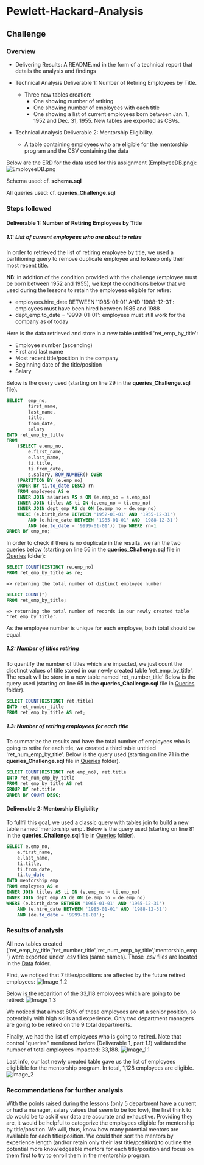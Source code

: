 # Pewlett-Hackard-Analysis

## Challenge

### Overview

- Delivering Results: A README.md in the form of a technical report that details the analysis and findings

- Technical Analysis Deliverable 1: Number of Retiring Employees by Title.
    - Three new tables creation:
        - One showing number of retiring
        - One showing number of employees with each title
        - One showing a list of current employees born between Jan. 1, 1952 and Dec. 31, 1955.
    New tables are exported as CSVs. 

- Technical Analysis Deliverable 2: Mentorship Eligibility.
    - A table containing employees who are eligible for the mentorship program and the CSV containing the data 

Below are the ERD for the data used for this assignment (EmployeeDB.png):
![EmployeeDB.png](EmployeeDB.png)

Schema used: cf. **schema.sql**

All queries used: cf. **queries_Challenge.sql**

### Steps followed

#### Deliverable 1: Number of Retiring Employees by Title

##### 1.1: List of current employees who are about to retire
In order to retrieved the list of retiring employee by title, we used a partitioning query to remove duplicate employee and to keep only their most recent title.

**NB**: in addition of the condition provided with the challenge (employee must be born between 1952 and 1955), we kept the conditions below that we used during the lessons to retain the employees eligible for retire:
- employees.hire_date BETWEEN '1985-01-01' AND '1988-12-31': employees must have been hired between 1985 and 1988 
- dept_emp.to_date = '9999-01-01': employees must still work for the company as of today 

Here is the data retrieved and store in a new table untitled 'ret_emp_by_title':
- Employee number (ascending)
- First and last name
- Most recent title/position in the company
- Beginning date of the title/position
- Salary

Below is the query used (starting on line 29 in the **queries_Challenge.sql** file).

```sql
SELECT  emp_no,
		first_name,
        last_name,
        title,
        from_date,
        salary
INTO ret_emp_by_title
FROM
    (SELECT e.emp_no,
        e.first_name,
        e.last_name,
        ti.title,
        ti.from_date,
        s.salary, ROW_NUMBER() OVER
    (PARTITION BY (e.emp_no)
    ORDER BY ti.to_date DESC) rn
    FROM employees AS e
    INNER JOIN salaries AS s ON (e.emp_no = s.emp_no)
    INNER JOIN titles AS ti ON (e.emp_no = ti.emp_no)
    INNER JOIN dept_emp AS de ON (e.emp_no = de.emp_no)
    WHERE (e.birth_date BETWEEN '1952-01-01' AND '1955-12-31')
        AND (e.hire_date BETWEEN '1985-01-01' AND '1988-12-31')
        AND (de.to_date = '9999-01-01')) tmp WHERE rn=1
ORDER BY emp_no;
```

In order to check if there is no duplicate in the results, we ran the two queries below (starting on line 56 in the **queries_Challenge.sql** file in [Queries](Queries/) folder):

```sql
SELECT COUNT(DISTINCT re.emp_no)
FROM ret_emp_by_title as re;
```

    => returning the total number of distinct employee number

```sql
SELECT COUNT(*)
FROM ret_emp_by_title; 
```

    => returning the total number of records in our newly created table 'ret_emp_by_title'.

As the employee number is unique for each employee, both total should be equal.

##### 1.2: Number of titles retiring
To quantify the number of titles which are impacted, we just count the disctinct values of title stored in our newly created table 'ret_emp_by_title'. The result will be store in a new table named 'ret_number_title'
Below is the query used (starting on line 65 in the **queries_Challenge.sql** file in [Queries](Queries/) folder).

```sql
SELECT COUNT(DISTINCT ret.title)
INTO ret_number_title
FROM ret_emp_by_title AS ret;
```

##### 1.3: Number of retiring employees for each title
To summarize the results and have the total number of employees who is going to retire for each ttle, we created a third table untitled 'ret_num_emp_by_title'.
Below is the query used (starting on line 71 in the **queries_Challenge.sql** file in [Queries](Queries/) folder).

```sql
SELECT COUNT(DISTINCT ret.emp_no), ret.title
INTO ret_num_emp_by_title
FROM ret_emp_by_title AS ret
GROUP BY ret.title
ORDER BY COUNT DESC;
```


#### Deliverable 2: Mentorship Eligibility
To fullfil this goal, we used a classic query with tables join to build a new table named 'mentorship_emp'.
Below is the query used (starting on line 81 in the **queries_Challenge.sql** file in [Queries](Queries/) folder).

```sql
SELECT e.emp_no,
	e.first_name,
	e.last_name,
	ti.title,
	ti.from_date,
	ti.to_date
INTO mentorship_emp
FROM employees AS e
INNER JOIN titles AS ti ON (e.emp_no = ti.emp_no)
INNER JOIN dept_emp AS de ON (e.emp_no = de.emp_no)
WHERE (e.birth_date BETWEEN '1965-01-01' AND '1965-12-31')
	AND (e.hire_date BETWEEN '1985-01-01' AND '1988-12-31')
	AND (de.to_date = '9999-01-01');
```

### Results of analysis

All new tables created ('ret_emp_by_title','ret_number_title','ret_num_emp_by_title','mentorship_emp') were exported under .csv files (same names). Those .csv files are located in the [Data](Data/) folder.

First, we noticed that 7 titles/positions are affected by the future retired employees:
![Image_1.2](Images/Image_1.2.png)

Below is the reparition of the 33,118 employees which are going to be retired:
![Image_1.3](Images/Image_1.3.png)

We noticed that almost 80% of these employees are at a senior position, so potentially with high skills and experience.
Only two department managers are going to be retired on the 9 total departments.

Finally, we had the list of employees who is going to retired.
Note that control "queries" mentioned before (Deliverable 1, part 1.1) validated the number of total employees impacted: 33,188.
![Image_1.1](Images/Image_1.3.png)

Last info, our last newly created table gave us the list of employees eligibible for the mentorship program. In total, 1,128 employees are eligible.
![Image_2](Images/Image_2.png)

### Recommendations for further analysis

With the points raised during the lessons (only 5 department have a current or had a manager, salary values that seem to be too low), the first think to do would be to ask if our data are accurate and exhaustive. Providing they are, it would be helpful to categorize the employees eligible for mentorship by title/position. We will, thus, know how many potential mentors are available for each title/position. We could then sort the mentors by experience length (and/or retain only their last title/position) to outline the potential more knowledgeable mentors for each title/position and focus on them first to try to enroll them in the mentorship program.
